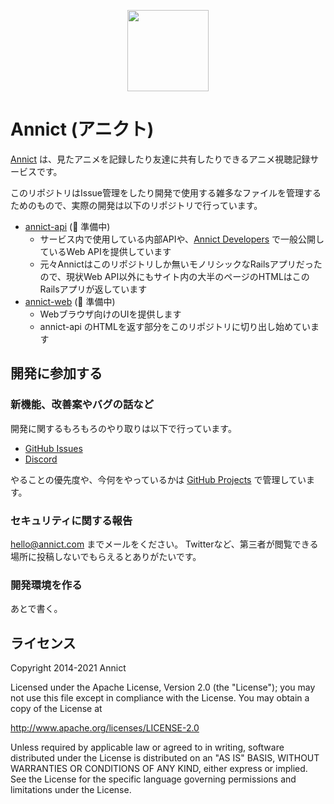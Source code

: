 <p align="center"><a href="https://annict.com" target="_blank" rel="noopener"><img src="https://user-images.githubusercontent.com/56767/56467671-fdd6ea80-645c-11e9-9056-a5d3fd5739e6.png" width="130" /></a></p>

# Annict (アニクト)

[Annict](https://annict.jp) は、見たアニメを記録したり友達に共有したりできるアニメ視聴記録サービスです。

このリポジトリはIssue管理をしたり開発で使用する雑多なファイルを管理するためのもので、実際の開発は以下のリポジトリで行っています。

- [annict-api](https://github.com/kiraka-net/annict-api) (:construction: 準備中)
  - サービス内で使用している内部APIや、[Annict Developers](https://developers.annict.jp/) で一般公開しているWeb APIを提供しています
  - 元々Annictはこのリポジトリしか無いモノリシックなRailsアプリだったので、現状Web API以外にもサイト内の大半のページのHTMLはこのRailsアプリが返しています
- [annict-web](https://github.com/kiraka-net/annict-web) (:construction: 準備中)
  - Webブラウザ向けのUIを提供します
  - annict-api のHTMLを返す部分をこのリポジトリに切り出し始めています

## 開発に参加する

### 新機能、改善案やバグの話など

開発に関するもろもろのやり取りは以下で行っています。

- [GitHub Issues](https://github.com/kiraka-net/annict/issues)
- [Discord](https://discord.gg/PVJRUKP)

やることの優先度や、今何をやっているかは [GitHub Projects](https://github.com/orgs/kiraka-net/projects/1) で管理しています。

### セキュリティに関する報告

hello@annict.com までメールをください。
Twitterなど、第三者が閲覧できる場所に投稿しないでもらえるとありがたいです。

### 開発環境を作る

あとで書く。

## ライセンス

Copyright 2014-2021 Annict

Licensed under the Apache License, Version 2.0 (the "License");
you may not use this file except in compliance with the License.
You may obtain a copy of the License at

http://www.apache.org/licenses/LICENSE-2.0

Unless required by applicable law or agreed to in writing, software
distributed under the License is distributed on an "AS IS" BASIS,
WITHOUT WARRANTIES OR CONDITIONS OF ANY KIND, either express or implied.
See the License for the specific language governing permissions and
limitations under the License.
